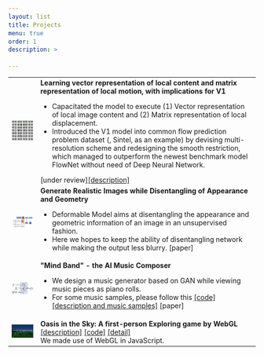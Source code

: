 ```yaml
---
layout: list
title: Projects
menu: true
order: 1
description: >

---
```




<table>
<tbody>
	<tr>
		<td><center><img src="/assets/img/v1_cell.png" style="width: 250px; " /></center></td>
    <td><b>Learning vector representation of local content and matrix representation of local motion, with implications for V1</b><br />
      <ul>
        <li>Capacitated the model to execute (1) Vector representation of local image content and (2) Matrix representation of local displacement.</li>
        <li>Introduced the V1 model into common flow prediction problem dataset (, Sintel, as an example) by devising multi-resolution scheme and redesigning the smooth restriction, which managed to outperform the newest benchmark model FlowNet without need of Deep Neural Network.</li>
      </ul><a herf="">[under review]</a><a href="https://github.com/ryf1123/personal/2019-10-11-V1/">[description]</a></td>
	</tr>
  <tr>
		<td><center><img src="/assets/img/deformable.png" style="width: 250px; " /></center></td>
    <td><b>Generate Realistic Images while Disentangling of Appearance and Geometry</b><br />
      <ul>
        <li>Deformable Model aims at disentangling the appearance and geometric information of an image in an unsupervised fashion.</li>
        <li>Here we hopes to keep the ability of disentangling network while making the output less blurry. <a herf="https://arxiv.org/abs/1806.06298">[paper]</a></li> 
      </ul>
    </td>
  </tr>
  <tr>
	<td><center><img src="/assets/img/acm.png" style="width: 250px; " /></center></td>
<td><b>"Mind Band" - the AI Music Composer</b><br />
  <ul>
    <li>We design a music generator based on GAN while viewing music pieces as piano rolls.</li>
    <li>For some music samples, please follow this 
      <a href="https://github.com/ryf1123/CLAF/">[code]</a>
      <a href="http://ryf1123.github.io/personal/2019-08-11-music/">[description and music samples]</a>
      <a herf="">[paper]</a>
    </li>
  </ul>
</td>
</tr>
  <tr>
  	<td><center><img src="/assets/img/oasis.png" style="width: 250px; " /></center>
    </td>
    <td><b>Oasis in the Sky: A first-person Exploring game by WebGL </b>
      <a href="https://github.com/ryf1123/Oasis-in-the-Sky/blob/master/README.md">[description]</a>
      <a href="https://github.com/ryf1123/Oasis-in-the-Sky">[code]</a>
      <a href="https://github.com/ryf1123/personal/2019-10-11-oasis/">[detail]</a>
		<br>We made use of WebGL in JavaScript. 
    </td>
  </tr>
</tbody>
</table>





[docs]: ../../docs/README.md

